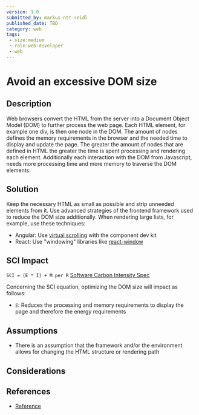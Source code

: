 ```yaml
---
version: 1.0
submitted_by: markus-ntt-seidl
published_date: TBD
category: web
tags: 
 - size:medium
 - role:web-developer
 - web
---
```


# Avoid an excessive DOM size

## Description

Web browsers convert the HTML from the server into a Document Object Model (DOM) to further process the web page. Each HTML element, for example one div, is then one node in the DOM. The amount of nodes defines the memory requirements in the browser and the needed time to display and update the page.
The greater the amount of nodes that are defined in HTML the greater the time is spent processing and rendering each element. Additionally each interaction with the DOM from Javascript, needs more processing time and more memory to traverse the DOM elements.


## Solution

Keep the necessary HTML as small as possible and strip unneeded elements from it. Use advanced strategies of the frontend framework used to reduce the DOM size additionally. When rendering large lists, for example, use these techniques:
* Angular: Use [virtual scrolling](https://material.angular.io/cdk/scrolling/overview#virtual-scrolling) with the component dev kit
* React: Use "windowing" libraries like [react-window](https://react-window.vercel.app/#/examples/list/fixed-size) 


## SCI Impact

`SCI = (E * I) + M per R`
[Software Carbon Intensity Spec](https://grnsft.org/sci)

Concerning the SCI equation, optimizing the DOM size will impact as follows:

- `E`: Reduces the processing and memory requirements to display the page and therefore the energy requirements

## Assumptions

- There is an assumption that the framework and/or the environment allows for changing the HTML structure or rendering path

## Considerations


## References

- [Reference](https://web.dev/dom-size/)
